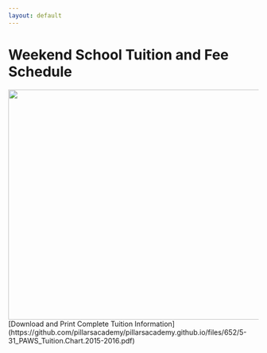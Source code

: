 ```yaml
---
layout: default
---
```


# Weekend School Tuition and Fee Schedule

<a href=".pdf" target="_blank">
    <img src="https://cloud.githubusercontent.com/assets/11180395/9148602/9bf967f8-3d36-11e5-85e9-10118c6485c6.jpg" width="600" height="464">
</a>
[Download and Print Complete Tuition Information] (https://github.com/pillarsacademy/pillarsacademy.github.io/files/652/5-31_PAWS_Tuition.Chart.2015-2016.pdf)
